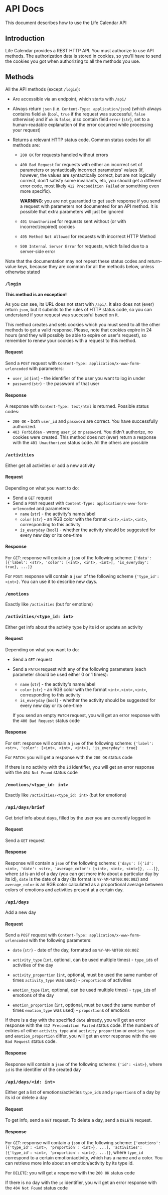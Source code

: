 # API Docs
This document describes how to use the Life Calendar API


## Introduction
Life Calendar provides a REST HTTP API. You must authorize to use API methods. The authorization data is stored in
cookies, so you'll have to send the cookies you got when authorizing to all the methods you use.


## Methods
All the API methods (except `/login`):

- Are accessible via an endpoint, which starts with `/api/`

- Always return `json` (i.e. `Content-Type: application/json`) (which always contains field `ok` (`bool`, `true` if the
  request was successful, `false` otherwise) and if `ok` is `false`, also contain field `error` (`str`), set to a
  human-readable explanation of the error occurred while processing your request)

- Returns a relevant HTTP status code. Common status codes for all methods are:
    - `200 OK` for requests handled without errors
    - `400 Bad Request` for requests with either an incorrect set of parameters or syntactically incorrect parameters'
      values (if, however, the values are syntactically correct, but are not logically correct, don't satisfy some
      invariants, etc, you should get a different error code, most likely `412 Precondition Failed` or something even
      more specific).

      **WARNING**: you are not guarantied to get such response if you send a request with parameters not documented for
      an API method. It is possible that extra parameters will just be ignored
    - `401 Unauthorized` for requests sent without (or with incorrect/expired) cookies
    - `405 Method Not Allowed` for requests with incorrect HTTP Method
    - `500 Internal Server Error` for requests, which failed due to a server-side error

Note that the documentation may not repeat these status codes and return-value keys, because they are common for all the
methods below, unless otherwise stated


### `/login`
**This method is an exception!**

As you can see, its URL does not start with `/api/`. It also does not (ever) return `json`, but it submits to the rules
of HTTP status code, so you can understand if your request was successful based on it.

This method creates and sets cookies which you must send to all the other methods to get a valid response. Please,
note that cookies expire in 24 hours (and they will possibly be able to expire on user's request), so remember to renew
your cookies with a request to this method.

#### Request
Send a `POST` request with `Content-Type: application/x-www-form-urlencoded` with parameters:
- `user_id` (`int`) - the identifier of the user you want to log in under
- `password` (`str`) - the password of that user

#### Response
A response with `Content-Type: text/html` is returned. Possible status codes:
- `200 OK` - both `user_id` and `password` are correct. You have successfully authorized.
- `403 Forbidden` - wrong `user_id` or `password`. You didn't authorize, no cookies were created.
  This method does not (ever) return a response with the `401 Unauthorized` status code. All the others are possible


### `/activities`
Either get all activities or add a new activity

#### Request
Depending on what you want to do:
- Send a `GET` request
- Send a `POST` request with `Content-Type: application/x-www-form-urlencoded` and parameters:
    - `name` (`str`) - the activity's name/label
    - `color` (`str`) - an RGB color with the format `<int>,<int>,<int>`, corresponding to this activity
    - `is_everyday` (`bool`) - whether the activity should be suggested for every new day or its one-time

#### Response
For `GET`: response will contain a `json` of the following scheme: `{'data': [{'label': <str>, 'color':
[<int>, <int>, <int>], 'is_everyday': true}, ...]}`

For `POST`: response will contain a `json` of the following scheme `{'type_id': <int>}`. You can use it to describe new
days.


### `/emotions`
Exactly like `/activities` (but for emotions)


### `/activities/<type_id: int>`
Either get info about the activity type by its id or update an activity

#### Request
Depending on what you want to do:

- Send a `GET` request

- Send a `PATCH` request with any of the following parameters (each parameter should be used either 0 or 1 times):
    - `name` (`str`) - the activity's name/label
    - `color` (`str`) - an RGB color with the format `<int>,<int>,<int>`, corresponding to this activity
    - `is_everyday` (`bool`) - whether the activity should be suggested for every new day or its one-time

  If you send an empty `PATCH` request, you will get an error response with the `400 Bad Request` status code

#### Response
For `GET`: response will contain a `json` of the following scheme: `{'label': <str>, 'color': [<int>, <int>, <int>],
'is_everyday': true}`

For `PATCH`: you will get a response with the `200 OK` status code

If there is no activity with the `id` identifier, you will get an error response with the `404 Not Found` status code


### `/emotions/<type_id: int>`
Exactly like `/activities/<type_id: int>` (but for emotions)


### `/api/days/brief`
Get brief info about days, filled by the user you are currently logged in
<!-- TODO: probably add some parameters limiting which days we want to retrieve (probably, dates range?) -->
<!-- TODO: probably merge `/api/days/brief` with `/api/days`? I.e. make one endpoint with GET and POST methods -->

#### Request
Send a `GET` request

#### Response
Response will contain a `json` of the following scheme: `{'days': [{'id': <int>, 'date': <str>, 'average_color':
[<int>, <int>, <int>]}, ...]}`, where `id` is an id of a day (you can get more info about a particular day by its id),
`date` is the date of a day (its format is `%Y-%M-%DT00:00:00Z`) and `average_color` is an RGB color calculated as a
proportional average between colors of emotions and activities present at a certain day.
<!-- TODO: Remove the `T00:00:00Z` part from the date format -->


### `/api/days`
Add a new day

#### Request
Send a `POST` request with `Content-Type: application/x-www-form-urlencoded` with the following parameters:
- `date` (`str`) - date of the day, formatted as `%Y-%M-%DT00:00:00Z`

- `activity_type` (`int`, optional, can be used multiple times) - `type_id`s of activities of the day

- `activity_proportion` (`int`, optional, must be used the same number of times `activity_type` was used) -
  `proportion`s of activities

- `emotion_type` (`int`, optional, can be used multiple times) - `type_id`s of emotions of the day

- `emotion_proportion` (`int`, optional, must be used the same number of times `emotion_type` was used) -
  `proportion`s of emotions

If there is a day with the specified `date` already, you will get an error response with the `412 Precondition Failed`
status code. If the numbers of entries of either `activity_type` and `activity_proportion` or `emotion_type` and
`emotion_proportion` differ, you will get an error response with the `400 Bad Request` status code.

#### Response
Response will contain a `json` of the following scheme: `{'id': <int>}`, where `id` is the identifier of the created day


### `/api/days/<id: int>`
Either get a list of emotions/activities `type_id`s and `proportion`s of a day by its id or delete a day
<!-- TODO: probably add a parameter to specify if we want to retrieve only activities or only emotions -->
<!-- TODO: add day update mechanism instead of requiring to delete and add a day -->

#### Request
To get info, send a `GET` request. To delete a day, send a `DELETE` request.

#### Response
For `GET`: response will contain a `json` of the following scheme: `{'emotions': [{'type_id': <int>, 'proportion':
<int>}, ...], 'activities': [{'type_id': <int>, 'proportion': <int>}, ...]}`, where `type_id` correspond to a certain
emotion/activity, which has a name and a color. You can retrieve more info about an emotion/activity by its type id.

For `DELETE`: you will get a response with the `200 OK` status code

If there is no day with the `id` identifier, you will get an error response with the `404 Not Found` status code

